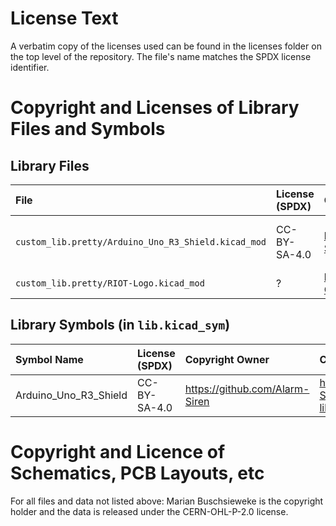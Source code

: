 License Text
============

A verbatim copy of the licenses used can be found in the licenses folder on the
top level of the repository. The file's name matches the SPDX license
identifier.

Copyright and Licenses of Library Files and Symbols
===================================================

Library Files
-------------

| File                                                                  | License (SPDX)    | Copyright Owner                           | Link                                                                              | Comment                                                   |
|:--------------------------------------------------------------------- |:----------------- |:----------------------------------------- |:--------------------------------------------------------------------------------- |:--------------------------------------------------------- |
| `custom_lib.pretty/Arduino_Uno_R3_Shield.kicad_mod`                   | CC-BY-SA-4.0      | https://github.com/Alarm-Siren            | https://github.com/Alarm-Siren/arduino-kicad-library                              | Minor Modifications from Upstream                         |
| `custom_lib.pretty/RIOT-Logo.kicad_mod`                               | ?                 | https://github.com/RIOT-OS                | https://github.com/RIOT-OS                                                        | Official RIOT Logo                                        |

Library Symbols (in `lib.kicad_sym`)
------------------------------------

| Symbol Name           | License (SPDX)        | Copyright Owner                   | Comment                                                   |
|:--------------------- |:--------------------- |:--------------------------------- |:--------------------------------------------------------- |
| Arduino_Uno_R3_Shield | CC-BY-SA-4.0          | https://github.com/Alarm-Siren    | https://github.com/Alarm-Siren/arduino-kicad-library      |

Copyright and Licence of Schematics, PCB Layouts, etc
=====================================================

For all files and data not listed above: Marian Buschsieweke is the copyright
holder and the data is released under the CERN-OHL-P-2.0 license.
